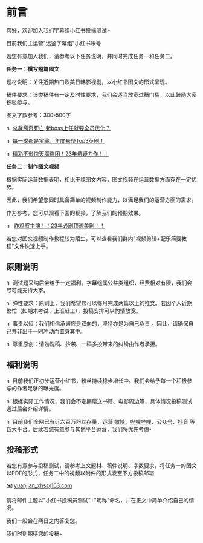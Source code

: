 # 前言

您好，欢迎加入我们字幕组小红书投稿测试\~

目前我们主运营"远鉴字幕组"小红书账号

若您有意加入我们，请参考以下任务说明，并同时完成任务一和任务二。

**任务一：撰写短篇图文**

题材说明：关注近期热门欧美日韩影视剧，以小红书图文的形式呈现。

稿件要求：该类稿件有一定及时性要求，我们会适当放宽过稿门槛，以此鼓励大家积极参与。

图文字数参考：300-500字

n 
[总裁离奇死亡,新boss上任就要全员优化？](https://www.xiaohongshu.com/user/profile/5f4748ec0000000001001212/63fb7768000000001203333f)

n 
[每一季都是宝藏，年度悬疑Top3英剧！](https://www.xiaohongshu.com/user/profile/5f4748ec0000000001001212/63f50e03000000001300d1ce)

n 
[精彩不逊惊天魔盗团！23年悬疑力作！！](https://www.xiaohongshu.com/user/profile/5f4748ec0000000001001212/63fa2327000000000800de02)

**任务二：制作图文视频**

根据实际运营数据表明，相比于纯图文内容，图文视频在运营数据方面存在一定优势。

因此，我们希望您同时具备简单的视频制作能力，以满足我们的运营方面的需求。

作为参考，您可以观看下面的视频，了解我们的预期效果。

n  
[炸鸡叔主演！！23年必刷顶流美剧！！](https://www.douyin.com/user/MS4wLjABAAAA1g263cmwSw277_hU0RMK8PYtgHiMoqXgAzxzRV0UyAEwFW6tVx1oVWQrzXlJ4V8m?modal_id=7205253703803194679)

若您对图文视频制作教程较为陌生，可以查看我们群内"视频剪辑+配乐简要教程"文件快速上手。

## 原则说明

n 
测试题采纳后会给予一定福利。字幕组属公益类组织，经费相对有限，我们会尽可能支持大家。

n 
弹性要求：原则上，我们希望您可以每月完成两篇以上的推文。若因个人近期繁忙（如期末考试、上班赶工），投稿安排可以酌情放宽。

n  事贵以恒：我们相信承诺应是双向的，坚持亦是为自己负责
。因此，请确保自己并非出于一时冲动而置身其中。

n  尊重原创：请勿洗稿、抄袭、一稿多投带来的纠纷由作者承担。

## 福利说明

n 
目前我们正初步运营小红书，粉丝持续稳步增长中。我们会给予每一个积极参与的作者足够的曝光度。

n 
根据实际工作情况，我们会不定期赠送书籍、电影周边等，具体情况投稿测试通过后会介绍详情。

n  目前我们全网已有近六百万粉丝存量，运营
[微博](https://weibo.com/5522387632)、[哔哩哔哩](https://space.bilibili.com/174619542/)、[公众号](https://mp.weixin.qq.com/s/A7dwaLRCpqmJdCLGCaawqw)、[抖音](https://www.douyin.com/user/MS4wLjABAAAA1g263cmwSw277_hU0RMK8PYtgHiMoqXgAzxzRV0UyAEwFW6tVx1oVWQrzXlJ4V8m)
等各大平台。后续若您有意参与其他平台运营，我们将优先考虑\~

## 投稿形式

若您有意参与投稿测试，请参考上文题材、稿件说明、字数要求，将任务一的图文以PDF的形式，任务二中的视频以附件的形式发至下方投稿邮箱

**✉️** <yuanjian_xhs@163.com>

请将邮件主题以"小红书投稿员测试"+"昵称"命名，并在正文中简单介绍自己的情况。

我们一般会在两日之内答复您。

我们时刻期待您的投稿\~

